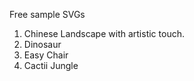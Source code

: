 Free sample SVGs

1. Chinese Landscape with artistic touch.
2. Dinosaur
3. Easy Chair
4. Cactii Jungle
